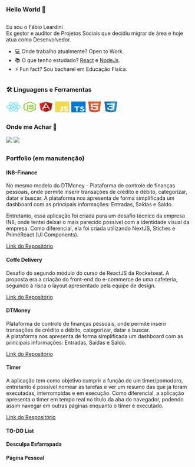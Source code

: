 ### Hello World 👋
##
Eu sou o Fábio Leardini<br>
Ex gestor e auditor de Projetos Sociais que decidiu migrar de área e hoje atua como Desenvolvedor. 
- 💻 Onde trabalho atualmente? Open to Work.
- 📚 O que tenho estudado? <a href="https://pt-br.reactjs.org/">React</a> e <a href="https://nodejs.org/en/about">NodeJs</a>.
- ⚡ Fun fact? Sou bacharel em Educação Física.
##
### 🛠️ Linguagens e Ferramentas
<div style="display: inline_block">
  <img align="center" alt="ReactJs" height="30" width="40" src="https://raw.githubusercontent.com/devicons/devicon/1119b9f84c0290e0f0b38982099a2bd027a48bf1/icons/react/react-original.svg">
  <img align="center" alt="NodeJs" height="30" width="40" src="https://raw.githubusercontent.com/devicons/devicon/1119b9f84c0290e0f0b38982099a2bd027a48bf1/icons/nodejs/nodejs-original.svg">
  <img align="center" alt="Angular" height="30" width="40" src="https://raw.githubusercontent.com/devicons/devicon/2ae2a900d2f041da66e950e4d48052658d850630/icons/angularjs/angularjs-original.svg">
  <img align="center" alt="Rafa-Js" height="30" width="40" src="https://raw.githubusercontent.com/devicons/devicon/master/icons/javascript/javascript-plain.svg">
  <img align="center" alt="Rafa-Ts" height="30" width="40" src="https://raw.githubusercontent.com/devicons/devicon/master/icons/typescript/typescript-plain.svg">
  <img align="center" alt="HTML" height="30" width="40" src="https://raw.githubusercontent.com/devicons/devicon/master/icons/html5/html5-original.svg">
  <img align="center" alt="CSS" height="30" width="40" src="https://raw.githubusercontent.com/devicons/devicon/master/icons/css3/css3-original.svg">
</div>

##
### Onde me Achar 🧐
<a href="https://www.linkedin.com/in/fabioleardini/" target="_blank"><img src="https://img.shields.io/badge/-LinkedIn-%230077B5?style=for-the-badge&logo=linkedin&logoColor=white" target="_blank"></a>
<a href = "mailto:contato@leardini.dev"><img src="https://img.shields.io/badge/-Gmail-%23333?style=for-the-badge&logo=gmail&logoColor=white" target="_blank"></a>

##
### Portfolio (em manutenção)  

#### IN8-Finance  
No mesmo modelo do DTMoney - Plataforma de controle de finanças pessoais, onde permite inserir transações de crédito e débito, categorizar, datar e buscar.
A plataforma nos apresenta de forma simplificada um dashboard com as principais informações: Entradas, Saídas e Saldo.  

Entretanto, essa aplicação foi criada para um desafio técnico da empresa IN8, onde tentei deixar o mais parecido possível com a identidade visual da empresa.
Como diferencial, ela foi criada utilizando NextJS, Stiches e PrimeReact (UI Components).  

[Link do Repositório](https://github.com/tsxfabio/financas-pessoais-in8)

#### Coffe Delivery  
Desafio do segundo módulo do curso de ReactJS da Rocketseat.
A proposta era a criação do front-end do e-commerce de uma cafeteria, seguindo à risca o layout apresentado pela equipe de design.

[Link do Repositório](https://github.com/tsxfabio/ignite-coffee-delivery)

#### DTMoney  
Plataforma de controle de finanças pessoais, onde permite inserir transações de crédito e débito, categorizar, datar e buscar.  
A plataforma nos apresenta de forma simplificada um dashboard com as principais informações: Entradas, Saídas e Saldo.  

[Link do Repositório](https://github.com/tsxfabio/dtmoney)

#### Timer
A aplicação tem como objetivo cumprir a função de um timer/pomodoro, entretanto é possível nomear as tarefas e ver um resumo das que já foram executadas, interrompidas e em execução. Como diferencial, a aplicação apresenta o timer em tempo real no título da aba do navegador, podendo assim navegar em outras páginas enquanto o timer é executado.  

[Link do Respositório](https://github.com/tsxfabio/ignite-timer)

#### TO-DO List

#### Desculpa Esfarrapada

#### Página Pessoal
